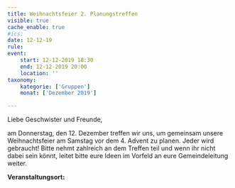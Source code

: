 ```yaml
---
title: Weihnachtsfeier 2. Planungstreffen
visible: true
cache_enable: true
#ics: 
date: 12-12-19
rule: 
event:
	start: 12-12-2019 18:30
	end: 12-12-2019 20:00
	location: ''
taxonomy:
	kategorie: ['Gruppen']
	monat: ['Dezember 2019']

---
```

Liebe Geschwister und Freunde,

am Donnerstag, den 12. Dezember treffen wir uns, um gemeinsam unsere Weihnachtsfeier am Samstag vor dem 4. Advent zu planen. Jeder wird gebraucht! Bitte nehmt zahlreich an dem Treffen teil und wenn ihr nicht dabei sein könnt, leitet bitte eure Ideen im Vorfeld an eure Gemeindeleitung weiter.



**Veranstaltungsort:** 

